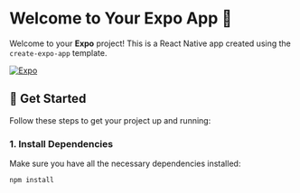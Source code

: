 # Welcome to Your Expo App 👋

Welcome to your **Expo** project! This is a React Native app created using the `create-expo-app` template.

[![Expo](https://upload.wikimedia.org/wikipedia/commons/a/a9/Expo_Logo_2020.svg)](https://expo.dev)

## 🚀 Get Started

Follow these steps to get your project up and running:

### 1. Install Dependencies

Make sure you have all the necessary dependencies installed:

```bash
npm install

